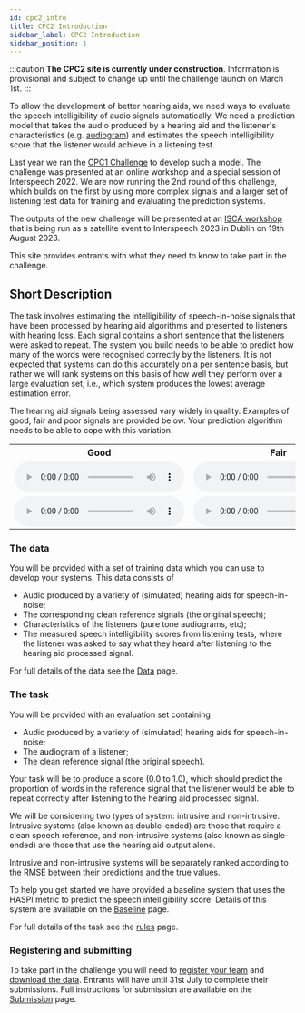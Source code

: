 ```yaml
---
id: cpc2_intro
title: CPC2 Introduction
sidebar_label: CPC2 Introduction
sidebar_position: 1
---
```


<!-- import { TwitterTimelineEmbed } from "react-twitter-embed"; -->

:::caution
**The CPC2 site is currently under construction**. Information is provisional and subject to change up until the challenge launch on March 1st.
:::

To allow the development of better hearing aids, we need ways to evaluate the speech intelligibility of audio signals automatically. We need a prediction model that takes the audio produced by a hearing aid and the listener's characteristics (e.g. [audiogram](https://www.hear-it.org/Audiogram-)) and estimates the speech intelligibility score that the listener would achieve in a listening test.

Last year we ran the [CPC1 Challenge](../cpc1/cpc1_intro) to develop such a model. The challenge was presented at an online workshop and a special session of Interspeech 2022. We are now running the 2nd round of this challenge, which builds on the first by using more complex signals and a larger set of listening test data for training and evaluating the prediction systems.

The outputs of the new challenge will be presented at an [ISCA workshop](https://claritychallenge.org/clarity2023-workshop/) that is being run as a satellite event to Interspeech 2023 in Dublin on 19th August 2023.

This site provides entrants with what they need to know to take part in the challenge.

## Short Description

The task involves estimating the intelligibility of speech-in-noise signals that have been processed by hearing aid algorithms and presented to listeners with hearing loss. Each signal contains a short sentence that the listeners were asked to repeat. The system you build needs to be able to predict how many of the words were recognised correctly by the listeners. It is not expected that systems can do this accurately on a per sentence basis, but rather we will rank systems on this basis of how well they perform over a large evaluation set, i.e., which system produces the lowest average estimation error.

The hearing aid signals being assessed vary widely in quality. Examples of good, fair and poor signals are provided below. Your prediction algorithm needs to be able to cope with this variation.

<table>
<tr>
<th>Good</th>
<th>Fair</th>
<th>Poor</th>
</tr>
<tr>
<td>
<audio controls  style={{width: "250px"}} >
<source src="/audio/CEC2_samples/CEC2_E009/S08501_L0104_HA-output.wav" type="audio/wav"/>
Your browser does not support the audio element.
</audio>
</td>
<td>
<audio controls style={{width: "250px"}}>
<source src="/audio/CEC2_samples/CEC2_E022/S08501_L0104_HA-output.wav" type="audio/wav" />
Your browser does not support the audio element.
</audio>
</td>
<td>
<audio controls style={{width: "250px"}}>
<source src="/audio/CEC2_samples/CEC2_E032/S08501_L0104_HA-output.wav" type="audio/wav" />
Your browser does not support the audio element.
</audio>
</td>
</tr>
<tr>
<td>
<audio controls style={{width: "250px"}}>
<source src="/audio/CEC2_samples/CEC2_E009/S08502_L0106_HA-output.wav" type="audio/wav" />
Your browser does not support the audio element.
</audio>
</td>
<td>
<audio controls style={{width: "250px"}}>
<source src="/audio/CEC2_samples/CEC2_E022/S08502_L0106_HA-output.wav" type="audio/wav" />
Your browser does not support the audio element.
</audio>
</td>
<td>
<audio controls style={{width: "250px"}}>
<source src="/audio/CEC2_samples/CEC2_E032/S08502_L0106_HA-output.wav" type="audio/wav" />
Your browser does not support the audio element.
</audio>
</td>
</tr></table>

### The data

You will be provided with a set of training data which you can use to develop your systems. This data consists of

- Audio produced by a variety of (simulated) hearing aids for speech-in-noise;
- The corresponding clean reference signals (the original speech);
- Characteristics of the listeners (pure tone audiograms, etc);
- The measured speech intelligibility scores from listening tests, where the listener was asked to say what they heard after listening to the hearing aid processed signal.

For full details of the data see the [Data](./cpc2_data) page.

### The task

You will be provided with an evaluation set containing

- Audio produced by a variety of (simulated) hearing aids for speech-in-noise;
- The audiogram of a listener;
- The clean reference signal (the original speech).

Your task will be to produce a score (0.0 to 1.0), which should predict the proportion of words in the reference signal that the listener would be able to repeat correctly after listening to the hearing aid processed signal.

We will be considering two types of system: intrusive and non-intrusive. Intrusive systems (also known as double-ended) are those that require a clean speech reference, and non-intrusive systems (also known as single-ended) are those that use the hearing aid output alone.

Intrusive and non-intrusive systems will be separately ranked according to the RMSE between their predictions and the true values.

To help you get started we have provided a baseline system that uses the HASPI metric to predict the speech intelligibility score. Details of this system are available on the [Baseline](./cpc2_baseline) page.

For full details of the task see the [rules](./cpc2_rules) page.

### Registering and submitting

To take part in the challenge you will need to [register your team](./taking_part/cpc2_registration.mdx) and [download the data](./taking_part/cpc2_download.mdx). Entrants will have until 31st July to complete their submissions. Full instructions for submission are available on the [Submission](./taking_part/cpc2_submission.mdx) page.
